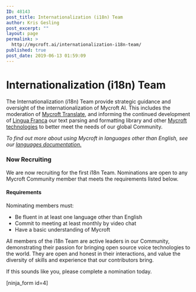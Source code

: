 ```yaml
---
ID: 48143
post_title: Internationalization (i18n) Team
author: Kris Gesling
post_excerpt: ""
layout: page
permalink: >
  http://mycroft.ai/internationalization-i18n-team/
published: true
post_date: 2019-06-13 01:59:09
---
```

<h1>Internationalization (i18n) Team</h1>
The Internationalization (i18n) Team provide strategic guidance and oversight of the internationalization of Mycroft AI. This includes the moderation of <a href="https://translate.mycroft.ai">Mycroft Translate</a>, and informing the continued development of <a href="https://github.com/MycroftAI/lingua-franca">Lingua Franca</a> our text parsing and formatting library and other <a href="https://mycroft.ai/initiatives/">Mycroft technologies</a> to better meet the needs of our global Community.

<em>To find out more about using Mycroft in languages other than English, see our <a href="https://mycroft.ai/documentation/languages/">languages documentation.</a></em>
<h3>Now Recruiting</h3>
We are now recruiting for the first i18n Team. Nominations are open to any Mycroft Community member that meets the requirements listed below.
<h4>Requirements</h4>
Nominating members must:
<ul>
 	<li>Be fluent in at least one language other than English</li>
 	<li>Commit to meeting at least monthly by video chat</li>
 	<li>Have a basic understanding of Mycroft</li>
</ul>
All members of the i18n Team are active leaders in our Community, demonstrating their passion for bringing open source voice technologies to the world. They are open and honest in their interactions, and value the diversity of skills and experience that our contributors bring.

If this sounds like you, please complete a nomination today.

[ninja_form id=4]

&nbsp;